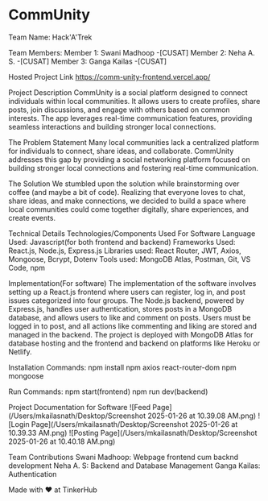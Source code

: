 # CommUnity

Team Name: Hack'A'Trek

Team Members:
Member 1: Swani Madhoop -[CUSAT]
Member 2: Neha A. S. -[CUSAT]
Member 3: Ganga Kailas -[CUSAT]

Hosted Project Link
https://comm-unity-frontend.vercel.app/

Project Description
CommUnity is a social platform designed to connect individuals within local communities. It allows users to create profiles, share posts, join discussions, and engage with others based on common interests. The app leverages real-time communication features, providing seamless interactions and building stronger local connections.

The Problem Statement
Many local communities lack a centralized platform for individuals to connect, share ideas, and collaborate. CommUnity addresses this gap by providing a social networking platform focused on building stronger local connections and fostering real-time communication.

The Solution
We stumbled upon the solution while brainstorming over coffee (and maybe a bit of code). Realizing that everyone loves to chat, share ideas, and make connections, we decided to build a space where local communities could come together digitally, share experiences, and create events.

Technical Details
Technologies/Components Used
For Software
Language Used: Javascript(for both frontend and backend)
Frameworks Used: React.js, Node.js, Express.js
Libraries used: React Router, JWT, Axios, Mongoose, Bcrypt, Dotenv
Tools used: MongoDB Atlas, Postman, Git, VS Code, npm

Implementation(For software)
The implementation of the software involves setting up a React.js frontend where users can register, log in, and post issues categorized into four groups. The Node.js backend, powered by Express.js, handles user authentication, stores posts in a MongoDB database, and allows users to like and comment on posts. Users must be logged in to post, and all actions like commenting and liking are stored and managed in the backend. The project is deployed with MongoDB Atlas for database hosting and the frontend and backend on platforms like Heroku or Netlify.

Installation Commands:
npm install
npm axios react-router-dom
npm mongoose

Run Commands: 
npm start(frontend)
npm run dev(backend)

Project Documentation
for Software
![Feed Page](/Users/mkailasnath/Desktop/Screenshot 2025-01-26 at 10.39.08 AM.png)
![Login Page](/Users/mkailasnath/Desktop/Screenshot 2025-01-26 at 10.39.33 AM.png)
![Posting Page](/Users/mkailasnath/Desktop/Screenshot 2025-01-26 at 10.40.18 AM.png)


Team Contributions
Swani Madhoop: Webpage frontend cum backnd development
Neha A. S: Backend and Database Management
Ganga Kailas: Authentication

Made with ❤️ at TinkerHub






